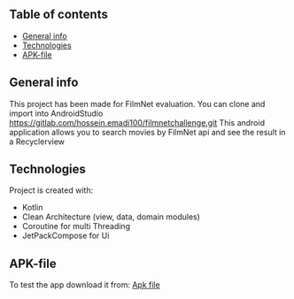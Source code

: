 ## Table of contents
* [General info](#general-info)
* [Technologies](#technologies)
* [APK-file](#apk-file)

## General info
This project has been made for FilmNet evaluation.
You can clone and import into AndroidStudio  https://gitlab.com/hossein.emadi100/filmnetchallenge.git
This android application allows you to search movies by FilmNet api and see the result in a Recyclerview

## Technologies
Project is created with:
* Kotlin
* Clean Architecture (view, data, domain modules)
* Coroutine for multi Threading
* JetPackCompose for Ui

## APK-file
To test the app download it from:
<a href="https://www.dropbox.com/s/pbwijgotrd99ron/FilmNetChallenge.apk?dl=0" target="_blank">Apk file</a>
